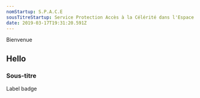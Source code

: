 ```yaml
---
nomStartup: S.P.A.C.E
sousTitreStartup: Service Protection Accès à la Célérité dans l'Espace
date: 2019-03-17T19:31:20.591Z
---
```

Bienvenue

## Hello

### Sous-titre

<p class="fr-badge">Label badge</p>